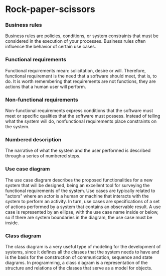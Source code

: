 # Rock-paper-scissors
### Business rules

Business rules are policies, conditions, or system constraints that must be considered in the execution of your processes. Business rules often influence the behavior of certain use cases.

### Functional requirements

Functional requirements mean: solicitation, desire or will. Therefore, functional requirement is the need that a software should meet, that is, to do. It is worth remembering that requirements are not functions, they are actions that a human user will perform.

### Non-functional requirements

Non-functional requirements express conditions that the software must meet or specific qualities that the software must possess. Instead of telling what the system will do, nonfunctional requirements place constraints on the system.

### Numbered description

The narrative of what the system and the user performed is described through a series of numbered steps.

### Use case diagram

The use case diagram describes the proposed functionalities for a new system that will be designed, being an excellent tool for surveying the functional requirements of the system. Use cases are typically related to "actors" where an actor is a human or machine that interacts with the system to perform an activity. In turn, use cases are specifications of a set of actions performed by a system that contains an observable result. A use case is represented by an ellipse, with the use case name inside or below, so if there are system boundaries in the diagram, the use case must be inside.

### Class diagram

The class diagram is a very useful type of modeling for the development of systems, since it defines all the classes that the system needs to have and is the basis for the construction of communication, sequence and state diagrams. In programming, a class diagram is a representation of the structure and relations of the classes that serve as a model for objects.
